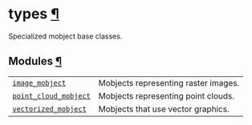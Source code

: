 # types [¶](https://docs.manim.community/en/stable/reference/manim.mobject.types.html\#module-manim.mobject.types "Link to this heading")

Specialized mobject base classes.

## Modules [¶](https://docs.manim.community/en/stable/reference/manim.mobject.types.html\#modules "Link to this heading")

|     |     |
| --- | --- |
| [`image_mobject`](https://docs.manim.community/en/stable/reference/manim.mobject.types.image_mobject.html#module-manim.mobject.types.image_mobject "manim.mobject.types.image_mobject") | Mobjects representing raster images. |
| [`point_cloud_mobject`](https://docs.manim.community/en/stable/reference/manim.mobject.types.point_cloud_mobject.html#module-manim.mobject.types.point_cloud_mobject "manim.mobject.types.point_cloud_mobject") | Mobjects representing point clouds. |
| [`vectorized_mobject`](https://docs.manim.community/en/stable/reference/manim.mobject.types.vectorized_mobject.html#module-manim.mobject.types.vectorized_mobject "manim.mobject.types.vectorized_mobject") | Mobjects that use vector graphics. |